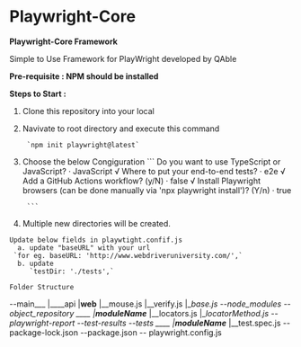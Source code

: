 # Playwright-Core

**Playwright-Core Framework**

  

Simple to Use Framework for PlayWright developed by QAble

**Pre-requisite : NPM should be installed**
  

**Steps to Start :**


1. Clone this repository into your local

2. Navivate to root directory and execute this command 

        `npm init playwright@latest`

3. Choose the below Congiguration
        ```
        Do you want to use TypeScript or JavaScript? · JavaScript
        √ Where to put your end-to-end tests? · e2e
        √ Add a GitHub Actions workflow? (y/N) · false
        √ Install Playwright browsers (can be done manually via 'npx playwright install')? (Y/n) · true

        ```
  
4. Multiple new directories will be created. 
  ```
  Update below fields in playwtight.confif.js  
    a. update "baseURL" with your url
   `for eg. baseURL: 'http://www.webdriveruniversity.com/',`
    b. update 
       `testDir: './tests',`

Folder Structure

```
--main___
		|____api
        |____web____
                    |__mouse.js
                    |__verify.js
                    |__base.js
--node_modules
--object_repository ____
                        |__moduleName___
                                        |__locators.js
                                        |__locatorMethod.js
-- playwright-report
--test-results
--tests ____
            |__moduleName___
                            |__test.spec.js
--package-lock.json
--package.json
-- playwright.config.js
```